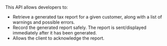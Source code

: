 This API allows developers to:

* Retrieve a generated tax report for a given customer, along with a list of warnings and possible errors.
* Record the generated report safely. The report is sent/displayed immediately after it has been generated.
* Allows the client to acknowledge the report. 


